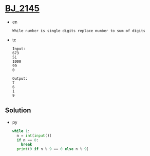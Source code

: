 # [BJ_2145](https://acmicpc.net/problem/2145)

* en

  ```en
  While number is single digits replace number to sum of digits
  ```

* tc

  ```tc
  Input:
  673
  51
  1000
  99
  0

  Output:
  7
  6
  1
  9
  ```

## Solution

* py

  ```py
  while 1:
    n = int(input())
    if n == 0:
      break
    print(9 if n % 9 == 0 else n % 9)
  ```
